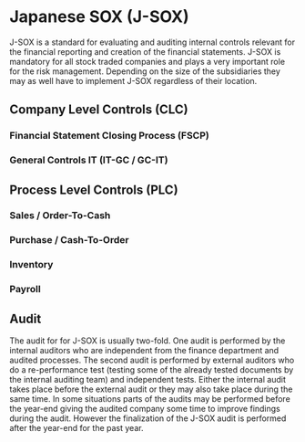 # Japanese SOX (J-SOX)

J-SOX is a standard for evaluating and auditing internal controls relevant for the financial reporting and creation of the financial statements. J-SOX is mandatory for all  stock traded companies and plays a very important role for the risk management. Depending on the size of the subsidiaries they may as well have to implement J-SOX regardless of their location.

## Company Level Controls (CLC)

### Financial Statement Closing Process (FSCP)

### General Controls IT (IT-GC / GC-IT)

## Process Level Controls (PLC)

### Sales / Order-To-Cash

### Purchase / Cash-To-Order

### Inventory

### Payroll

## Audit

The audit for for J-SOX is usually two-fold. One audit is performed by the internal auditors who are independent from the finance department and audited processes. The second audit is performed by external auditors who do a re-performance test (testing some of the already tested documents by the internal auditing team) and independent tests. Either the internal audit takes place before the external audit or they may also take place during the same time. In some situations parts of the audits may be performed before the year-end giving the audited company some time to improve findings during the audit. However the finalization of the J-SOX audit is performed after the year-end for the past year.

